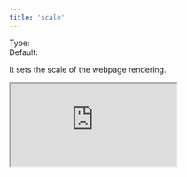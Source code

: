 ```yaml
---
title: 'scale'
--- 
```


Type: <Type children='<number>'/><br/>
Default: <Type children='0.6'/>

It sets the scale of the webpage rendering.

<Iframe src="https://cdn.microlink.io/pdf/varnis-cache.pdf" />

<MultiCodeEditor languages={mqlCode('https://varnish-cache.org/docs/trunk/phk/thatslow.html', { pdf: true, scale: 1 })} />

Scale amount must be between <Type children='0.1'/> and <Type children='2'/>.
